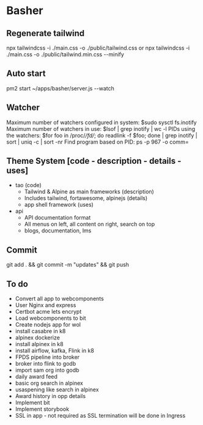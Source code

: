 # Basher

## Regenerate tailwind

npx tailwindcss -i ./main.css -o ./public/tailwind.css
or
npx tailwindcss -i ./main.css -o ./public/tailwind.min.css --minify

## Auto start

pm2 start ~/apps/basher/server.js --watch

## Watcher

Maximum number of watchers configured in system: $sudo sysctl fs.inotify
Maximum number of watchers in use: $lsof | grep inotify | wc -l
PIDs using the watchers: $for foo in /proc/_/fd/_; do readlink -f $foo; done | grep inotify | sort | uniq -c | sort -nr
Find program based on PID: ps -p 967 -o comm=

## Theme System [code - description - details - uses]
- tao (code)
  - Tailwind & Alpine as main frameworks (description)
  - Includes tailwind, fortawesome, alpinejs (details)
  - app shell framework (uses)
- api 
  - API documentation format 
  - All menus on left, all content on right, search on top
  - blogs, documentation, lms

## Commit
git add . && git commit -m "updates" && git push

## To do
- Convert all app to webcomponents
- User Nginx and express
- Certbot acme lets encrypt
- Load webcomponents to bit
- Create nodejs app for wol
- install casabre in k8
- alpinex dockerize
- install alpinex in k8
- install airflow, kafka, Flink in k8
- FPDS pipeline into broker
- broker into flink to godb
- import sam org into godb
- daily award feed
- basic org search in alpinex
- usaspening like search in alpinex
- Award history in opp details
- Implement bit
- Implement storybook
- SSL in app - not required as SSL termination will be done in Ingress
